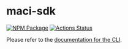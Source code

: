 # maci-sdk

[![NPM Package][cli-npm-badge]][cli-npm-link]
[![Actions Status][cli-actions-badge]][cli-actions-link]

Please refer to the [documentation for the
CLI](https://maci.pse.dev/docs/developers-references/typescript-code/cli).

[cli-npm-badge]: https://img.shields.io/npm/v/maci-sdk.svg
[cli-actions-badge]: https://github.com/privacy-scaling-explorations/maci/actions/workflows/e2e.yml/badge.svg
[cli-npm-link]: https://www.npmjs.com/package/maci-sdk
[cli-actions-link]: https://github.com/privacy-scaling-explorations/maci/actions?query=workflow%3ACI
